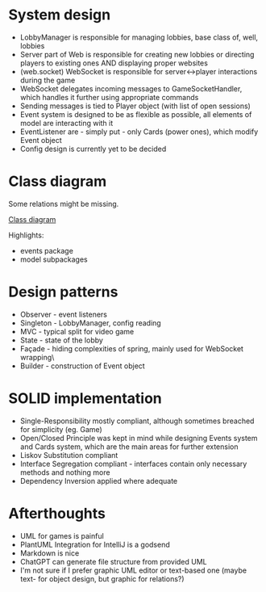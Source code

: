 # System design
- LobbyManager is responsible for managing lobbies, base class of, well, lobbies
- Server part of Web is responsible for creating new lobbies or directing players to existing ones AND displaying proper websites
- (web.socket) WebSocket is responsible for server<->player interactions during the game
- WebSocket delegates incoming messages to GameSocketHandler, which handles it further using appropriate commands
- Sending messages is tied to Player object (with list of open sessions)
- Event system is designed to be as flexible as possible, all elements of model are interacting with it
- EventListener are - simply put - only Cards (power ones), which modify Event object
- Config design is currently yet to be decided



# Class diagram
Some relations might be missing.

[Class diagram](diagram.png)

Highlights:
- events package
- model subpackages

# Design patterns
- Observer - event listeners
- Singleton - LobbyManager, config reading
- MVC - typical split for video game
- State - state of the lobby
- Façade - hiding complexities of spring, mainly used for WebSocket wrapping\
- Builder - construction of Event object

# SOLID implementation 
- Single-Responsibility mostly compliant, although sometimes breached for simplicity (eg. Game)
- Open/Closed Principle was kept in mind while designing Events system and Cards system, which are the main areas for further extension
- Liskov Substitution compliant
- Interface Segregation compliant - interfaces contain only necessary methods and nothing more
- Dependency Inversion applied where adequate


# Afterthoughts
- UML for games is painful
- PlantUML Integration for IntelliJ is a godsend
- Markdown is nice
- ChatGPT can generate file structure from provided UML
- I'm not sure if I prefer graphic UML editor or text-based one (maybe text- for object design, but graphic for relations?)